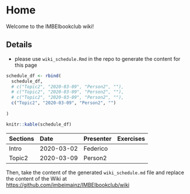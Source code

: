 
# Home

Welcome to the IMBEIbookclub wiki\!

## Details

  - please use `wiki_schedule.Rmd` in the repo to generate the content
    for this page

<!-- end list -->

``` r
schedule_df <- rbind(
  schedule_df,
  # c("Topic2", "2020-03-09", "Person2", ""),
  # c("Topic2", "2020-03-09", "Person2", ""),
  # c("Topic2", "2020-03-09", "Person2", ""),
  c("Topic2", "2020-03-09", "Person2", "")
  
)
```

``` r
knitr::kable(schedule_df)
```

| Sections | Date       | Presenter | Exercises |
| :------- | :--------- | :-------- | :-------- |
| Intro    | 2020-03-02 | Federico  |           |
| Topic2   | 2020-03-09 | Person2   |           |

Then, take the content of the generated `wiki_schedule.md` file and
replace the content of the Wiki at
<https://github.com/imbeimainz/IMBEIbookclub/wiki>
